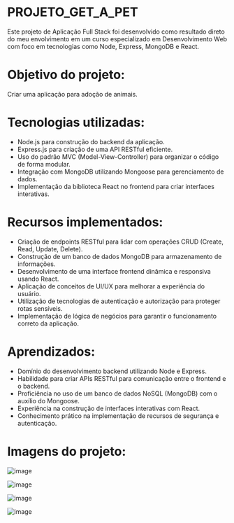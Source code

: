 # PROJETO_GET_A_PET

Este projeto de Aplicação Full Stack foi desenvolvido como resultado direto do meu envolvimento em um curso especializado em Desenvolvimento Web com foco em tecnologias como Node, Express, MongoDB e React.


##
# Objetivo do projeto:

Criar uma aplicação para adoção de animais.

##
# Tecnologias utilizadas:

- Node.js para construção do backend da aplicação.
- Express.js para criação de uma API RESTful eficiente.
- Uso do padrão MVC (Model-View-Controller) para organizar o código de forma modular.
- Integração com MongoDB utilizando Mongoose para gerenciamento de dados.
- Implementação da biblioteca React no frontend para criar interfaces interativas.

##

# Recursos implementados:

- Criação de endpoints RESTful para lidar com operações CRUD (Create, Read, Update, Delete).
- Construção de um banco de dados MongoDB para armazenamento de informações.
- Desenvolvimento de uma interface frontend dinâmica e responsiva usando React.
- Aplicação de conceitos de UI/UX para melhorar a experiência do usuário.
- Utilização de tecnologias de autenticação e autorização para proteger rotas sensíveis.
- Implementação de lógica de negócios para garantir o funcionamento correto da aplicação.

##

# Aprendizados:

- Domínio do desenvolvimento backend utilizando Node e Express.
- Habilidade para criar APIs RESTful para comunicação entre o frontend e o backend.
- Proficiência no uso de um banco de dados NoSQL (MongoDB) com o auxílio do Mongoose.
- Experiência na construção de interfaces interativas com React.
- Conhecimento prático na implementação de recursos de segurança e autenticação.

##

# Imagens do projeto:

![image](https://github.com/Jose-Capucho/PROJETO_GET_A_PET/assets/97485966/072363e2-4927-4ff1-88ca-0524f951dc46)

![image](https://github.com/Jose-Capucho/PROJETO_GET_A_PET/assets/97485966/8b6963db-800e-47e1-a7aa-1800ff64700a)

![image](https://github.com/Jose-Capucho/PROJETO_GET_A_PET/assets/97485966/94a10611-1b37-4a64-9cf4-15c38cb23a97)

![image](https://github.com/Jose-Capucho/PROJETO_GET_A_PET/assets/97485966/3257f41f-e594-4d36-b9cb-9abbc969ba83)

